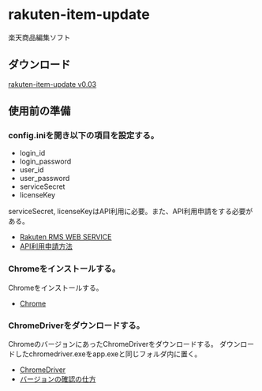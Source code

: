 # rakuten-item-update
楽天商品編集ソフト

## ダウンロード
[rakuten-item-update v0.03](https://github.com/userid392/rakuten-item-update/releases/download/v0.0.3/rakuten-item-update.zip)

## 使用前の準備
### config.iniを開き以下の項目を設定する。
- login_id
- login_password
- user_id
- user_password
- serviceSecret
- licenseKey

serviceSecret, licenseKeyはAPI利用に必要。また、API利用申請をする必要がある。

- [Rakuten RMS WEB SERVICE](https://webservice.rms.rakuten.co.jp/merchant-portal/configurationApi)
- [API利用申請方法](http://wasab.net/howto/worldswitch/setting/rakuten_api-2/)

### Chromeをインストールする。
Chromeをインストールする。
- [Chrome](https://www.google.com/intl/ja_jp/chrome/)

### ChromeDriverをダウンロードする。
ChromeのバージョンにあったChromeDriverをダウンロードする。
ダウンロードしたchromedriver.exeをapp.exeと同じフォルダ内に置く。

- [ChromeDriver](https://chromedriver.chromium.org/downloads)
- [バージョンの確認の仕方](https://mhtdesign.net/guide/version-confirmation.html)